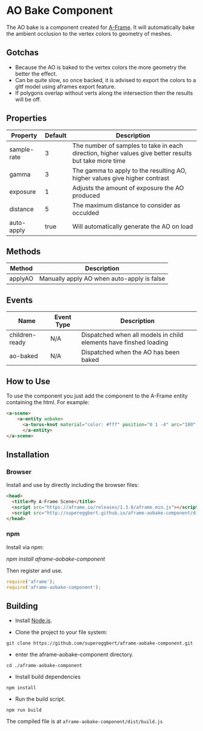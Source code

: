 # AO Bake Component

The AO bake is a component created for [A-Frame](https://aframe.io/). It will automatically bake the ambient occlusion to the vertex colors to geometry of meshes. 

## Gotchas

* Because the AO is baked to the vertex colors the more geometry the better the effect.
* Can be quite slow, so once backed, it is advised to export the colors to a gltf model using aframes export feature.
* If polygons overlap without verts along the intersection then the results will be off.
         
## Properties
| Property | Default | Description |
|----------|---------|-------------|
| sample-rate | 3 | The number of samples to take in each direction, higher values give better results but take more time |
| gamma | 3 | The gamma to apply to the resulting AO, higher values give higher contrast |
| exposure | 1 | Adjusts the amount of exposure the AO produced |
| distance | 5 | The maximum distance to consider as occulded |
| auto-apply | true | Will automatically generate the AO on load |

## Methods

| Method | Description |
|--------|-------------|
| applyAO | Manually apply AO when auto-apply is false |


## Events

| Name | Event Type | Description |
|------|-------|-------------|
| children-ready | N/A |  Dispatched when all models in child elements have finshed loading |
| ao-baked | N/A |  Dispatched when the AO has been baked |

## How to Use

To use the component you just add the component to the A-Frame entity containing the html.  For example:
```html
<a-scene>
    <a-entity aobake>
      <a-torus-knot material="color: #fff" position="0 1 -4" arc="180" p="2" q="3" radius="1" radius-tubular="0.2"></a-torus-knot>
	  </a-entity>
</a-scene>
```


## Installation

### Browser

Install and use by directly including the  browser files:
```html
<head>
  <title>My A-Frame Scene</title>
  <script src="https://aframe.io/releases/1.3.0/aframe.min.js"></script>
  <script src="http://supereggbert.github.io/aframe-aobake-component/dist/build.js"></script>
</head>
```

### npm

Install via npm:

*npm install aframe-aobake-component*

Then register and use.
```js
require('aframe');
require('aframe-aobake-component');
```

## Building

-   Install  [Node.js](https://nodejs.org/).
    
-   Clone the project to your file system:
    
```
git clone https://github.com/supereggbert/aframe-aobake-component.git
```
*   enter the aframe-aobake-component directory.

```cd ./aframe-aobake-component```

*   Install build dependencies

```npm install```

*   Run the build script.

```npm run build```

The compiled file is at  `aframe-aobake-component/dist/build.js`

